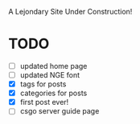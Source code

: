 A Lejondary Site Under Construction!

# **TODO**
- [ ] updated home page   
- [ ] updated NGE font  
- [x] tags for posts
- [x] categories for posts
- [x] first post ever! 
- [ ] csgo server guide page
